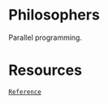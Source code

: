 # Philosophers
Parallel programming.

# Resources
[`Reference`](https://github.com/48d31kh413k/1337-Philosopher-42)
